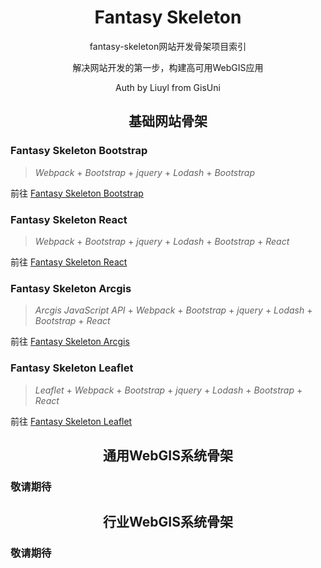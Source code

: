 <div align="center">
  <h1 align="center">Fantasy Skeleton</h1>
  <p align="center">fantasy-skeleton网站开发骨架项目索引</p>
  <p align="center">解决网站开发的第一步，构建高可用WebGIS应用</p>
  <p align="center">Auth by Liuyl from GisUni</p>
</div>

<h2 align="center">基础网站骨架</h2>

### Fantasy Skeleton Bootstrap

> *Webpack* + *Bootstrap* + *jquery* + *Lodash* + *Bootstrap*

前往 [Fantasy Skeleton Bootstrap](https://github.com/Liuyl89/fantasy-skeleton-bootstrap)

### Fantasy Skeleton React

> *Webpack* + *Bootstrap* + *jquery* + *Lodash* + *Bootstrap* + *React*

前往 [Fantasy Skeleton React](https://github.com/Liuyl89/fantasy-skeleton-react)

### Fantasy Skeleton Arcgis

> *Arcgis JavaScript API* + *Webpack* + *Bootstrap* + *jquery* + *Lodash* + *Bootstrap* + *React*

前往 [Fantasy Skeleton Arcgis](https://github.com/Liuyl89/fantasy-skeleton-arcgis)

### Fantasy Skeleton Leaflet

> *Leaflet* + *Webpack* + *Bootstrap* + *jquery* + *Lodash* + *Bootstrap* + *React*

前往 [Fantasy Skeleton Leaflet](https://github.com/Liuyl89/fantasy-skeleton-leaflet)

<h2 align="center">通用WebGIS系统骨架</h2>

### 敬请期待

<h2 align="center">行业WebGIS系统骨架</h2>

### 敬请期待